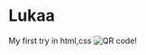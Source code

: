 # Lukaa
My first try in html,css
![QR code!](https://user-images.githubusercontent.com/64180671/151044934-b6e8d98e-1f47-4a38-9b9c-af73a9581c35.png "QR code")

